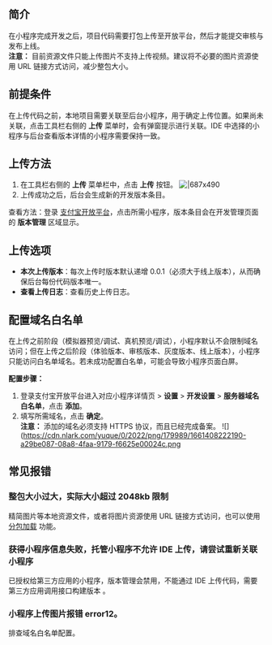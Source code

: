 
## 简介
在小程序完成开发之后，项目代码需要打包上传至开放平台，然后才能提交审核与发布上线。<br/>
 **注意：** 目前资源文件只能上传图片不支持上传视频。建议将不必要的图片资源使用 URL 链接方式访问，减少整包大小。

## 前提条件
在上传代码之前，本地项目需要关联至后台小程序，用于确定上传位置。如果尚未关联，点击工具栏右侧的 **上传** 菜单时，会有弹窗提示进行关联。IDE 中选择的小程序与后台查看版本详情的小程序需要保持一致。

## 上传方法

1. 在工具栏右侧的 **上传** 菜单栏中，点击 **上传** 按钮。
![|687x490](https://cdn.nlark.com/yuque/0/2022/png/179989/1648176936634-23bef89e-a71a-4771-9c1d-d823858de5b3.png)
1. 上传成功之后，后台会生成新的开发版本条目。

查看方法：登录 [支付宝开放平台](https://open.alipay.com/develop/manage)，点击所需小程序，版本条目会在开发管理页面的 **版本管理** 区域显示。

## 上传选项

- **本次上传版本**：每次上传时版本默认递增 0.0.1（必须大于线上版本），从而确保后台每份代码版本唯一。
- **查看上传日志**：查看历史上传日志。

## 配置域名白名单
在上传之前阶段（模拟器预览/调试、真机预览/调试），小程序默认不会限制域名访问；但在上传之后阶段（体验版本、审核版本、灰度版本、线上版本），小程序只能访问白名单域名。若未成功配置白名单，可能会导致小程序页面白屏。

**配置步骤：**

1. 登录支付宝开放平台进入对应小程序详情页 > **设置** > **开发设置** > **服务器域名白名单**，点击 **添加**。
1. 填写所需域名，点击 **确定**。<br/>
**注意：** 添加的域名必须支持 HTTPS 协议，而且已经完成备案。
![](https://cdn.nlark.com/yuque/0/2022/png/179989/1661408222190-a29be087-08a8-4faa-9179-f6625e00024c.png 
## 常见报错

### 整包大小过大，实际大小超过 2048kb 限制
精简图片等本地资源文件，或者将图片资源使用 URL 链接方式访问，也可以使用 [分包加载](https://opendocs.alipay.com/mini/framework/subpackages) 功能。

### 获得小程序信息失败，托管小程序不允许 IDE 上传，请尝试重新关联小程序
已授权给第三方应用的小程序，版本管理会禁用，不能通过 IDE 上传代码，需要第三方应用调用接口构建版本 。

### 小程序上传图片报错 error12。
排查域名白名单配置。
